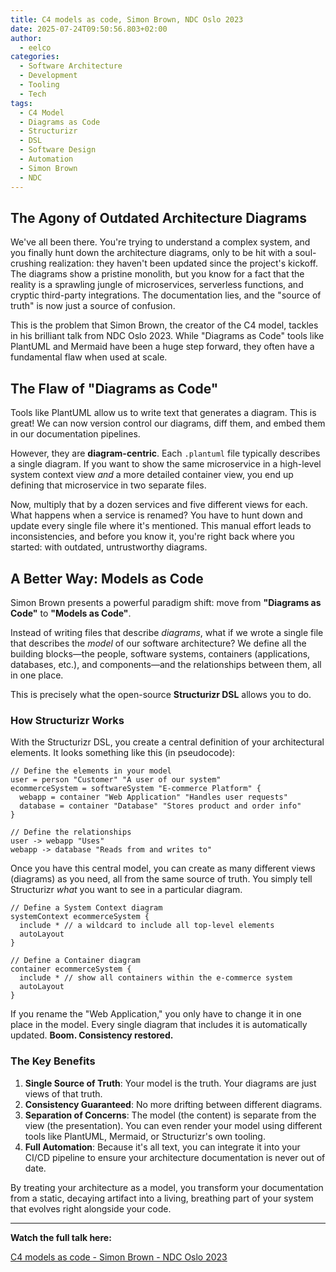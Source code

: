 ```yaml
---
title: C4 models as code, Simon Brown, NDC Oslo 2023
date: 2025-07-24T09:50:56.803+02:00
author: 
  - eelco
categories:
  - Software Architecture
  - Development
  - Tooling
  - Tech
tags:
  - C4 Model
  - Diagrams as Code
  - Structurizr
  - DSL
  - Software Design
  - Automation
  - Simon Brown
  - NDC
---
```


## The Agony of Outdated Architecture Diagrams

We've all been there. You're trying to understand a complex system, and you finally hunt down the architecture diagrams, only to be hit with a soul-crushing realization: they haven't been updated since the project's kickoff. The diagrams show a pristine monolith, but you know for a fact that the reality is a sprawling jungle of microservices, serverless functions, and cryptic third-party integrations. The documentation lies, and the "source of truth" is now just a source of confusion.
<!-- more -->
This is the problem that Simon Brown, the creator of the C4 model, tackles in his brilliant talk from NDC Oslo 2023. While "Diagrams as Code" tools like PlantUML and Mermaid have been a huge step forward, they often have a fundamental flaw when used at scale.

## The Flaw of "Diagrams as Code"

Tools like PlantUML allow us to write text that generates a diagram. This is great! We can now version control our diagrams, diff them, and embed them in our documentation pipelines.

However, they are **diagram-centric**. Each `.plantuml` file typically describes a single diagram. If you want to show the same microservice in a high-level system context view *and* a more detailed container view, you end up defining that microservice in two separate files.

Now, multiply that by a dozen services and five different views for each. What happens when a service is renamed? You have to hunt down and update every single file where it's mentioned. This manual effort leads to inconsistencies, and before you know it, you're right back where you started: with outdated, untrustworthy diagrams.

## A Better Way: Models as Code

Simon Brown presents a powerful paradigm shift: move from **"Diagrams as Code"** to **"Models as Code"**.

Instead of writing files that describe *diagrams*, what if we wrote a single file that describes the *model* of our software architecture? We define all the building blocks—the people, software systems, containers (applications, databases, etc.), and components—and the relationships between them, all in one place.

This is precisely what the open-source **Structurizr DSL** allows you to do.

### How Structurizr Works

With the Structurizr DSL, you create a central definition of your architectural elements. It looks something like this (in pseudocode):

```
// Define the elements in your model
user = person "Customer" "A user of our system"
ecommerceSystem = softwareSystem "E-commerce Platform" {
  webapp = container "Web Application" "Handles user requests"
  database = container "Database" "Stores product and order info"
}

// Define the relationships
user -> webapp "Uses"
webapp -> database "Reads from and writes to"
```

Once you have this central model, you can create as many different views (diagrams) as you need, all from the same source of truth. You simply tell Structurizr *what* you want to see in a particular diagram.

```
// Define a System Context diagram
systemContext ecommerceSystem {
  include * // a wildcard to include all top-level elements
  autoLayout
}

// Define a Container diagram
container ecommerceSystem {
  include * // show all containers within the e-commerce system
  autoLayout
}
```

If you rename the "Web Application," you only have to change it in one place in the model. Every single diagram that includes it is automatically updated. **Boom. Consistency restored.**

### The Key Benefits

1.  **Single Source of Truth**: Your model is the truth. Your diagrams are just views of that truth.
2.  **Consistency Guaranteed**: No more drifting between different diagrams.
3.  **Separation of Concerns**: The model (the content) is separate from the view (the presentation). You can even render your model using different tools like PlantUML, Mermaid, or Structurizr's own tooling.
4.  **Full Automation**: Because it's all text, you can integrate it into your CI/CD pipeline to ensure your architecture documentation is never out of date.

By treating your architecture as a model, you transform your documentation from a static, decaying artifact into a living, breathing part of your system that evolves right alongside your code.

---

**Watch the full talk here:**

[C4 models as code - Simon Brown - NDC Oslo 2023](https://youtu.be/4HEd1EEQLR0?si=7_mJNgp3C6rVqfpE)
